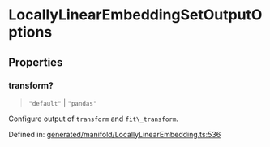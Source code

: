 # LocallyLinearEmbeddingSetOutputOptions

## Properties

### transform?

> `"default"` \| `"pandas"`

Configure output of `transform` and `fit\_transform`.

Defined in:  [generated/manifold/LocallyLinearEmbedding.ts:536](https://github.com/transitive-bullshit/scikit-learn-ts/blob/122b3c0/packages/sklearn/src/generated/manifold/LocallyLinearEmbedding.ts#L536)
